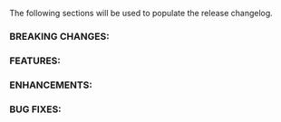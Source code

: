 The following sections will be used to populate the release changelog. 

### BREAKING CHANGES:

### FEATURES:

### ENHANCEMENTS:

### BUG FIXES: